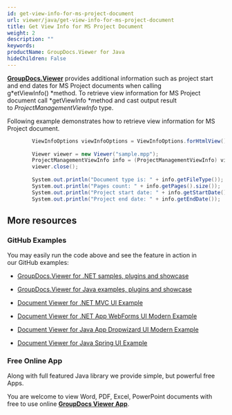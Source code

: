 ```yaml
---
id: get-view-info-for-ms-project-document
url: viewer/java/get-view-info-for-ms-project-document
title: Get View Info for MS Project Document
weight: 2
description: ""
keywords: 
productName: GroupDocs.Viewer for Java
hideChildren: False
---
```

[**GroupDocs.Viewer**](https://products.groupdocs.com/viewer/java) provides additional information such as project start and end dates for MS Project documents when calling g*etViewInfo() *method. To retrieve view information for MS Project document call *getViewInfo *method and cast output result to *ProjectManagementViewInfo* type.

Following example demonstrates how to retrieve view information for MS Project document.

```csharp
        ViewInfoOptions viewInfoOptions = ViewInfoOptions.forHtmlView();
 
        Viewer viewer = new Viewer("sample.mpp");
        ProjectManagementViewInfo info = (ProjectManagementViewInfo) viewer.getViewInfo(viewInfoOptions);
        viewer.close();
 
        System.out.println("Document type is: " + info.getFileType());
        System.out.println("Pages count: " + info.getPages().size());
        System.out.println("Project start date: " + info.getStartDate());
        System.out.println("Project end date: " + info.getEndDate());      

```

## More resources

### GitHub Examples

You may easily run the code above and see the feature in action in our GitHub examples:

*   [GroupDocs.Viewer for .NET samples, plugins and showcase](https://github.com/groupdocs-viewer/GroupDocs.Viewer-for-.NET)
    
*   [GroupDocs.Viewer for Java examples, plugins and showcase](https://github.com/groupdocs-viewer/GroupDocs.Viewer-for-Java)
    
*   [Document Viewer for .NET MVC UI Example](https://github.com/groupdocs-viewer/GroupDocs.Viewer-for-.NET-MVC) 
    
*   [Document Viewer for .NET App WebForms UI Modern Example](https://github.com/groupdocs-viewer/GroupDocs.Viewer-for-.NET-WebForms)
    
*   [Document Viewer for Java App Dropwizard UI Modern Example](https://github.com/groupdocs-viewer/GroupDocs.Viewer-for-Java-Dropwizard)
    
*   [Document Viewer for Java Spring UI Example](https://github.com/groupdocs-viewer/GroupDocs.Viewer-for-Java-Spring)
    

### Free Online App

Along with full featured Java library we provide simple, but powerful free Apps.

You are welcome to view Word, PDF, Excel, PowerPoint documents with free to use online **[GroupDocs Viewer App](https://products.groupdocs.app/viewer)**.
